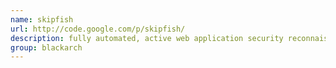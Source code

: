 ```yaml
---
name: skipfish
url: http://code.google.com/p/skipfish/
description: fully automated, active web application security reconnaissance tool. URL : http://code.google.com/p/skipfish/ Groups : blackarch blackarch-webapp blackarch-scanner blackarch-fuzzer
group: blackarch
---
```

